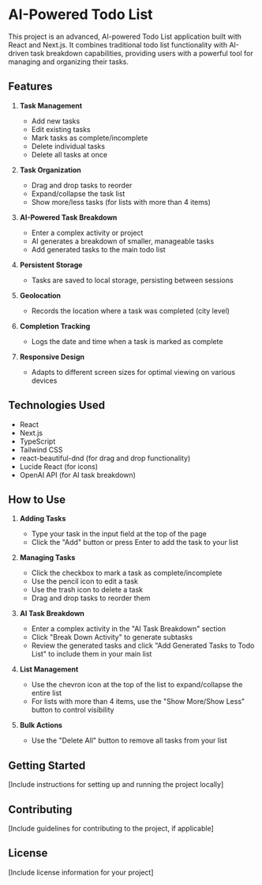 # AI-Powered Todo List

This project is an advanced, AI-powered Todo List application built with React and Next.js. It combines traditional todo list functionality with AI-driven task breakdown capabilities, providing users with a powerful tool for managing and organizing their tasks.

## Features

1. **Task Management**
   - Add new tasks
   - Edit existing tasks
   - Mark tasks as complete/incomplete
   - Delete individual tasks
   - Delete all tasks at once

2. **Task Organization**
   - Drag and drop tasks to reorder
   - Expand/collapse the task list
   - Show more/less tasks (for lists with more than 4 items)

3. **AI-Powered Task Breakdown**
   - Enter a complex activity or project
   - AI generates a breakdown of smaller, manageable tasks
   - Add generated tasks to the main todo list

4. **Persistent Storage**
   - Tasks are saved to local storage, persisting between sessions

5. **Geolocation**
   - Records the location where a task was completed (city level)

6. **Completion Tracking**
   - Logs the date and time when a task is marked as complete

7. **Responsive Design**
   - Adapts to different screen sizes for optimal viewing on various devices

## Technologies Used

- React
- Next.js
- TypeScript
- Tailwind CSS
- react-beautiful-dnd (for drag and drop functionality)
- Lucide React (for icons)
- OpenAI API (for AI task breakdown)

## How to Use

1. **Adding Tasks**
   - Type your task in the input field at the top of the page
   - Click the "Add" button or press Enter to add the task to your list

2. **Managing Tasks**
   - Click the checkbox to mark a task as complete/incomplete
   - Use the pencil icon to edit a task
   - Use the trash icon to delete a task
   - Drag and drop tasks to reorder them

3. **AI Task Breakdown**
   - Enter a complex activity in the "AI Task Breakdown" section
   - Click "Break Down Activity" to generate subtasks
   - Review the generated tasks and click "Add Generated Tasks to Todo List" to include them in your main list

4. **List Management**
   - Use the chevron icon at the top of the list to expand/collapse the entire list
   - For lists with more than 4 items, use the "Show More/Show Less" button to control visibility

5. **Bulk Actions**
   - Use the "Delete All" button to remove all tasks from your list

## Getting Started

[Include instructions for setting up and running the project locally]

## Contributing

[Include guidelines for contributing to the project, if applicable]

## License

[Include license information for your project]
